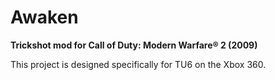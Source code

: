 # Awaken
**Trickshot mod for Call of Duty: Modern Warfare&reg; 2 (2009)**

This project is designed specifically for TU6 on the Xbox 360.
